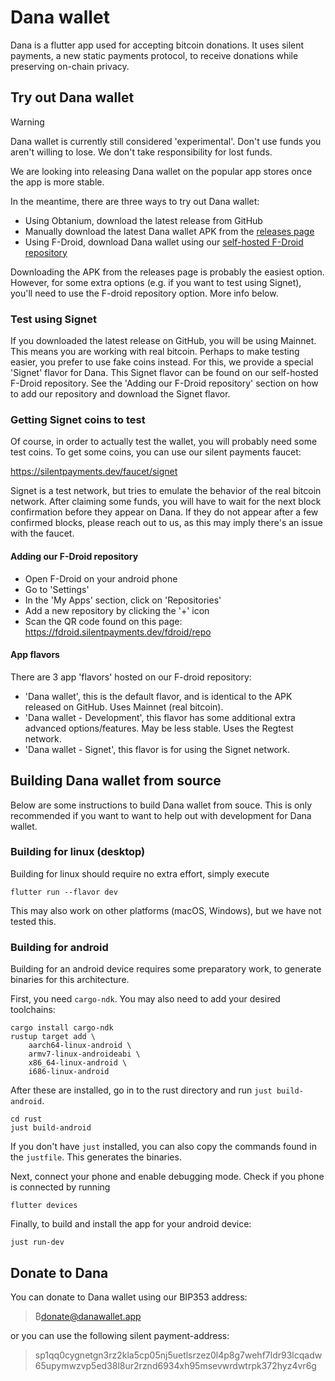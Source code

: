 # Dana wallet

Dana is a flutter app used for accepting bitcoin donations. It uses silent payments, a new static payments protocol, to receive donations while preserving on-chain privacy.

## Try out Dana wallet

> [!WARNING]
> Dana wallet is currently still considered 'experimental'.
> Don't use funds you aren't willing to lose.
> We don't take responsibility for lost funds.

We are looking into releasing Dana wallet on the popular app stores once the app is more stable.

In the meantime, there are three ways to try out Dana wallet:

- Using Obtanium, download the latest release from GitHub
- Manually download the latest Dana wallet APK from the [releases page](https://github.com/cygnet3/danawallet/releases)
- Using F-Droid, download Dana wallet using our [self-hosted F-Droid repository](https://fdroid.silentpayments.dev/fdroid/repo)

Downloading the APK from the releases page is probably the easiest option.
However, for some extra options (e.g. if you want to test using Signet), you'll need to use the F-droid repository option. More info below.

### Test using Signet

If you downloaded the latest release on GitHub, you will be using Mainnet.
This means you are working with real bitcoin.
Perhaps to make testing easier, you prefer to use fake coins instead.
For this, we provide a special 'Signet' flavor for Dana.
This Signet flavor can be found on our self-hosted F-Droid repository.
See the 'Adding our F-Droid repository' section on how to add our repository and download the Signet flavor.

### Getting Signet coins to test

Of course, in order to actually test the wallet, you will probably need some test coins.
To get some coins, you can use our silent payments faucet:

https://silentpayments.dev/faucet/signet

Signet is a test network, but tries to emulate the behavior of the real bitcoin network.
After claiming some funds, you will have to wait for the next block confirmation before they appear on Dana.
If they do not appear after a few confirmed blocks, please reach out to us,
as this may imply there's an issue with the faucet.

#### Adding our F-Droid repository

- Open F-Droid on your android phone
- Go to 'Settings'
- In the 'My Apps' section, click on 'Repositories'
- Add a new repository by clicking the '+' icon
- Scan the QR code found on this page: https://fdroid.silentpayments.dev/fdroid/repo

#### App flavors

There are 3 app 'flavors' hosted on our F-droid repository:

- 'Dana wallet', this is the default flavor, and is identical to the APK released on GitHub. Uses Mainnet (real bitcoin).
- 'Dana wallet - Development', this flavor has some additional extra advanced options/features. May be less stable. Uses the Regtest network.
- 'Dana wallet - Signet', this flavor is for using the Signet network.

## Building Dana wallet from source

Below are some instructions to build Dana wallet from souce. This is only recommended if you want to want to help out with development for Dana wallet.

### Building for linux (desktop)

Building for linux should require no extra effort, simply execute

```
flutter run --flavor dev
```

This may also work on other platforms (macOS, Windows), but we have not tested this.

### Building for android

Building for an android device requires some preparatory work, to generate binaries for this architecture.

First, you need `cargo-ndk`. You may also need to add your desired toolchains:

```
cargo install cargo-ndk
rustup target add \
    aarch64-linux-android \
    armv7-linux-androideabi \
    x86_64-linux-android \
    i686-linux-android
```

After these are installed, go in to the rust directory and run `just build-android`.

```
cd rust
just build-android
```

If you don't have `just` installed, you can also copy the commands found in the `justfile`.
This generates the binaries.

Next, connect your phone and enable debugging mode.
Check if you phone is connected by running

```
flutter devices
```

Finally, to build and install the app for your android device:

```
just run-dev
```

## Donate to Dana

You can donate to Dana wallet using our BIP353 address:

> ₿donate@danawallet.app

or you can use the following silent payment-address:

> sp1qq0cygnetgn3rz2kla5cp05nj5uetlsrzez0l4p8g7wehf7ldr93lcqadw65upymwzvp5ed38l8ur2rznd6934xh95msevwrdwtrpk372hyz4vr6g
